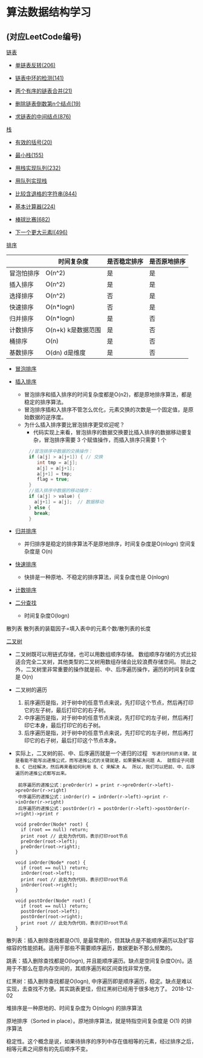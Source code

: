 算法数据结构学习
==
(对应LeetCode编号)
---

[链表](/src/main/java/com/yzd/algorithm/linked)

 * [单链表反转(206)](/src/main/java/com/yzd/algorithm/linked/DeleteNodeN.java)
 
 * [链表中环的检测(141)](/src/main/java/com/yzd/algorithm/linked/DetectionOfRing.java) 
   
 * [两个有序的链表合并(21)](/src/main/java/com/yzd/algorithm/linked/MergeTwoOrderedLinked.java)  
    
 * [删除链表倒数第n个结点(19)](/src/main/java/com/yzd/algorithm/linked/DeleteNodeN.java) 
   
 * [求链表的中间结点(876)](/src/main/java/com/yzd/algorithm/linked/MiddleNode.java)  


[栈](/src/main/java/com/yzd/algorithm/stack)

 * [有效的括号(20)](/src/main/java/com/yzd/algorithm/stack/ValidParentheses.java)

 * [最小栈(155)](/src/main/java/com/yzd/algorithm/stack/MinStack.java)

 * [用栈实现队列(232)](/src/main/java/com/yzd/algorithm/stack/ImplementQueueUsingStacks.java) 
 
 * [用队列实现栈](/src/main/java/com/yzd/algorithm/stack/ImplementStacksUsingQueue.java)
 
 * [比较含退格的字符串(844)](/src/main/java/com/yzd/algorithm/stack/BackspaceStringCompare.java) 

 * [基本计算器(224)](/src/main/java/com/yzd/algorithm/stack/BasicCalculator.java) 

 * [棒球比赛(682)](/src/main/java/com/yzd/algorithm/stack/BaseballGame.java) 

 * [下一个更大元素I(496)](/src/main/java/com/yzd/algorithm/stack/NextGreaterElementI.java) 

[排序](/src/main/java/com/yzd/algorithm/sort)

|            | 时间复杂度 | 是否稳定排序 | 是否原地排序 |
| :--------- | ---------- | :----------- | :----------- |
| 冒泡怕排序 | O(n^2) | 是 | 是 |
| 插入排序   | O(n^2) | 是 | 是 |
| 选择排序   | O(n^2) | 否 | 是 |
| 快速排序   | O(n*logn) | 否 | 是 |
| 归并排序   | O(n*logn) | 是 | 否 |
| 计数排序   | O(n+k) k是数据范围 | 是 | 否 |
| 桶排序     | O(n) | 是 | 否 |
| 基数排序   | O(dn) d是维度 | 是 | 否 |

 * [冒泡排序](/src/main/java/com/yzd/algorithm/sort/BubbleSort.java)

 * [插入排序](/src/main/java/com/yzd/algorithm/sort/InsertionSort.java)
   - 冒泡排序和插入排序的时间复杂度都是O(n2)，都是原地排序算法，都是稳定的排序算法。
   - 冒泡排序插和入排序不管怎么优化，元素交换的次数是一个固定值，是原始数据的逆序度。
   - 为什么插入排序要比冒泡排序更受欢迎呢？
     - 代码实现上来看，冒泡排序的数据交换要比插入排序的数据移动要复杂，冒泡排序需要 3 个赋值操作，而插入排序只需要 1 个
   ```java
        //冒泡排序中数据的交换操作：
        if (a[j] > a[j+1]) { // 交换
           int tmp = a[j];
           a[j] = a[j+1];
           a[j+1] = tmp;
           flag = true;
        }   
        //插入排序中数据的移动操作：
        if (a[j] > value) {
          a[j+1] = a[j];  // 数据移动
        } else {
          break;
        }
   ```
 
 * [归并排序](/src/main/java/com/yzd/algorithm/sort/MergeSort.java)
   - 并归排序是稳定的排序算法不是原地排序，时间复杂度是O(nlogn) 空间复杂度是 O(n)

 * [快速排序](/src/main/java/com/yzd/algorithm/sort/QuickSort.java)
   - 快排是一种原地、不稳定的排序算法，间复杂度也是 O(nlogn)

 * [计数排序](/src/main/java/com/yzd/algorithm/sort/CountingSort.java)

 * [二分查找](/src/main/java/com/yzd/algorithm/find/Bsearch.java)
   - 时间复杂度O(logn)
   
  散列表
  散列表的装载因子=填入表中的元素个数/散列表的长度
 
 [二叉树](/src/main/java/com/yzd/algorithm/tree)
 * 二叉树既可以用链式存储，也可以用数组顺序存储。
 数组顺序存储的方式比较适合完全二叉树，其他类型的二叉树用数组存储会比较浪费存储空间。
 除此之外，二叉树里非常重要的操作就是前、中、后序遍历操作，遍历的时间复杂度是 O(n)
 * 二叉树的遍历
   1. 前序遍历是指，对于树中的任意节点来说，先打印这个节点，然后再打印它的左子树，最后打印它的右子树。
   2. 中序遍历是指，对于树中的任意节点来说，先打印它的左子树，然后再打印它本身，最后打印它的右子树。
   3. 后序遍历是指，对于树中的任意节点来说，先打印它的左子树，然后再打印它的右子树，最后打印这个节点本身。
 
 * 实际上，二叉树的前、中、后序遍历就是一个递归的过程
   ` 写递归代码的关键，就是看能不能写出递推公式，而写递推公式的关键就是，如果要解决问题 A，
      就假设子问题 B、C 已经解决，然后再来看如何利用 B、C 来解决 A。
      所以，我们可以把前、中、后序遍历的递推公式都写出来。`
   ```
    前序遍历的递推公式：preOrder(r) = print r->preOrder(r->left)->preOrder(r->right)
    中序遍历的递推公式：inOrder(r) = inOrder(r->left)->print r->inOrder(r->right)
    后序遍历的递推公式：postOrder(r) = postOrder(r->left)->postOrder(r->right)->print r
    ```
    ```
    void preOrder(Node* root) {
      if (root == null) return;
      print root // 此处为伪代码，表示打印root节点
      preOrder(root->left);
      preOrder(root->right);
    }
    
    void inOrder(Node* root) {
      if (root == null) return;
      inOrder(root->left);
      print root // 此处为伪代码，表示打印root节点
      inOrder(root->right);
    }
    
    void postOrder(Node* root) {
      if (root == null) return;
      postOrder(root->left);
      postOrder(root->right);
      print root // 此处为伪代码，表示打印root节点
    }
    ``` 
    
   
 散列表：插入删除查找都是O(1), 是最常用的，但其缺点是不能顺序遍历以及扩容缩容的性能损耗。适用于那些不需要顺序遍历，数据更新不那么频繁的。
 
 跳表：插入删除查找都是O(logn), 并且能顺序遍历。缺点是空间复杂度O(n)。适用于不那么在意内存空间的，其顺序遍历和区间查找非常方便。
 
 红黑树：插入删除查找都是O(logn), 中序遍历即是顺序遍历，稳定。缺点是难以实现，去查找不方便。其实跳表更佳，但红黑树已经用于很多地方了。
 2018-12-02
 
 堆排序是一种原地的、时间复杂度为 O(nlogn) 的排序算法
 
 原地排序（Sorted in place）。原地排序算法，就是特指空间复杂度是 O(1) 的排序算法
 
 稳定性。这个概念是说，如果待排序的序列中存在值相等的元素，经过排序之后，相等元素之间原有的先后顺序不变。
 
 
   